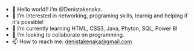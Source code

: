 - 👋 Hello world!! I’m @Denistakenaka.
- 👀 I’m interested in networking, programing skills, learnig and helping if it's possible! 
- 🌱 I’m currently learning HTML, CSS3, Java, Phyton, SQL, Power BI 
- 💞️ I’m looking to collaborate on programming. 
- 📫 How to reach me: denistakenaka@gmail.com 
